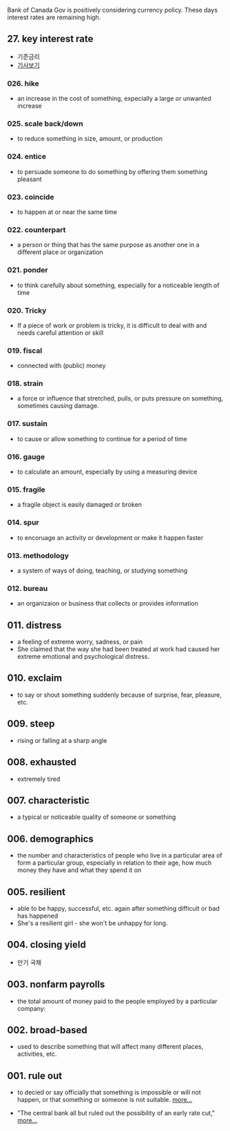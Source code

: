 
Bank of Canada Gov is positively considering currency policy.
These days interest rates are remaining high.

## 27. key interest rate
- 기준금리
- [기사보기](https://www.wsj.com/economy/global/boe-chief-economist-pill-says-key-rate-cut-is-some-way-off-279c82fb?mod=economy_lead_story)

### 026. hike
- an increase in the cost of something, expecially a large or unwanted increase

### 025. scale back/down
- to reduce something in size, amount, or production

### 024. entice
- to persuade someone to do something by offering them something pleasant

### 023. coincide
- to happen at or near the same time

### 022. counterpart
- a person or thing that has the same purpose as another one in a different place or organization

### 021. ponder
- to think carefully about something, especially for a noticeable length of time

### 020. Tricky
- If a piece of work or problem is tricky, it is difficult to deal with and needs careful attention or skill

### 019. fiscal
- connected with (public) money

### 018. strain
- a force or influence that stretched, pulls, or puts pressure on something, sometimes causing damage.

### 017. sustain
- to cause or allow something to continue for a period of time

### 016. gauge
- to calculate an amount, especially by using a measuring device

### 015. fragile
- a fragile object is easily damaged or broken

### 014. spur
- to encoruage an activity or development or make it happen faster

### 013. methodology
- a system of ways of doing, teaching, or studying something

### 012. bureau
- an organizaion or business that collects or provides information

## 011. distress
- a feeling of extreme worry, sadness, or pain
- She claimed that the way she had been treated at work had caused her extreme emotional and psychological distress.

## 010. exclaim
- to say or shout something suddenly because of surprise, fear, pleasure, etc.

## 009. steep
- rising or falling at a sharp angle

## 008. exhausted
- extremely tired

## 007. characteristic
- a typical or noticeable quality of someone or something

## 006. demographics
- the number and characteristics of people who live in a particular area of form a particular group, especially in relation to their age, how much money they have and what they spend it on

## 005. resilient
- able to be happy, successful, etc. again after something difficult or bad has happened
- She's a resilient girl - she won't be unhappy for long.

## 004. closing yield
- 만기 국채

## 003. nonfarm payrolls
- the total amount of money paid to the people employed by a particular company:


## 002. broad-based
- used to describe something that will affect many different places, activities, etc.

## 001. rule out
- to decied or say officially that something is impossible or will not happen, or that something or someone is not suitable. [more...](https://dictionary.cambridge.org/ko/%EC%82%AC%EC%A0%84/%EC%98%81%EC%96%B4/rule-out)

- "The central bank all but ruled out the possibility of an early rate cut," [more...](https://www.wsj.com/economy/central-banking/philippine-central-bank-holds-rate-steady-to-tame-inflation-dfb546df?mod=economy_lead_story)
